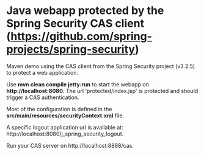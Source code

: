 Java webapp protected by the Spring Security CAS client (https://github.com/spring-projects/spring-security)
==

Maven demo using the CAS client from the Spring Security project (v3.2.5) to protect a web application.

Use **mvn clean compile jetty:run** to start the webapp on **http://localhost:8080**. The url 'protected/index.jsp' is protected and should trigger a CAS authentication.

Most of the configuration is defined in the **src/main/resources/securityContext.xml** file.

A specific logout application url is available at: http://localhost:8080/j_spring_security_logout.

Run your CAS server on http://localhost:8888/cas.
